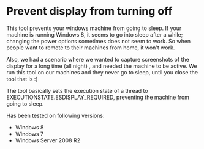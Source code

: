 # Prevent display from turning off
This tool prevents your windows machine from going to sleep. If your machine is running Windows 8, it seems to go into sleep after a while; changing the power options sometimes does not seem to work. So when people want to remote to their machines from home, it won't work. 

Also, we had a scenario where we wanted to capture screenshots of the display for a long time (all night) , and needed the machine to be active. We run this tool on our machines and they never go to sleep, until you close the tool that is :)

The tool basically sets the execution state of a thread to EXECUTIONSTATE.ESDISPLAY_REQUIRED, preventing the machine from going to sleep. 

Has been tested on following versions:
- Windows 8
- Windows 7
- Windows Server 2008 R2

